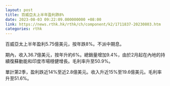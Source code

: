 ```yaml
---
layout: post
title: 百威亞太上半年盈利跌8%
date: 2023-08-03 09:22:09.000000000 +08:00
link: https://news.rthk.hk/rthk/ch/component/k2/1711837-20230803.htm
categories: rthk
---
```


百威亞太上半年盈利5.75億美元，按年跌8%。不派中期息。

期內，收入36.7億美元，按年升約6%。總銷量增加9.4%，由於2月起在內地的持續復蘇動能和印度市場穩健增長。毛利率升至50.9%。

單計第2季，盈利跌近14%至近2.8億美元。收入升近15%至19.6億美元。毛利率升至51.6%。

